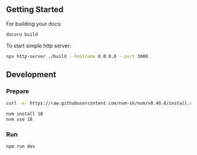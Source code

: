 ## Getting Started

For building your docs:

```bash 
docoru build
```

To start simple http server:

```bash 
npx http-server ./build --hostname 0.0.0.0 --port 3000
```

## Development

### Prepare

```bash
curl -o- https://raw.githubusercontent.com/nvm-sh/nvm/v0.40.0/install.sh | bash

nvm install 18
nvm use 18
```

### Run

```bash
npm run dev
```